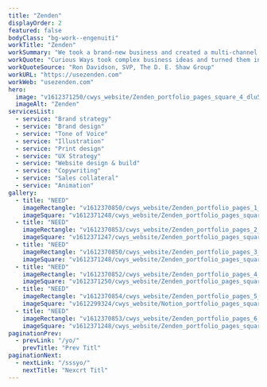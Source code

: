 ```yaml
---
title: "Zenden"
displayOrder: 2
featured: false
bodyClass: "bg-work--engenuiti"
workTitle: "Zenden"
workSummary: "We took a brand-new business and created a multi-channel brand experience that resonates with three distinct audiences: home buyers, home sellers and real estate agents. Their commitment to the success of the endeavor, and to the quality of the output under tight timelines, was remarkable."
workQuote: "Curious Ways took complex business ideas and turned them into beautiful and easy to understand branded solutions, with all the supporting physical and digital marketing materials."
workQuoteSource: "Ron Davidson, SVP, The D. E. Shaw Group"
workURL: "https://usezenden.com"
workWeb: "usezenden.com"
hero:
  image: "v1612371250/cwys_website/Zenden_portfolio_pages_square_4_dlu5jn"
  imageAlt: "Zenden"
servicesList:
  - service: "Brand strategy"
  - service: "Brand design"
  - service: "Tone of Voice"
  - service: "Illustration"
  - service: "Print design"
  - service: "UX Strategy"
  - service: "Website design & build"
  - service: "Copywriting"
  - service: "Sales collateral"
  - service: "Animation"
gallery:
  - title: "NEED"
    imageRectangle: "v1612370850/cwys_website/Zenden_portfolio_pages_1_xvbqjz"
    imageSquare: "v1612371248/cwys_website/Zenden_portfolio_pages_square_1_fxyotv"
  - title: "NEED"
    imageRectangle: "v1612370853/cwys_website/Zenden_portfolio_pages_2_wdglem"
    imageSquare: "v1612371247/cwys_website/Zenden_portfolio_pages_square_2_nlhhw2"
  - title: "NEED"
    imageRectangle: "v1612370850/cwys_website/Zenden_portfolio_pages_3_clp0mw"
    imageSquare: "v1612371248/cwys_website/Zenden_portfolio_pages_square_3_zpk0rk"
  - title: "NEED"
    imageRectangle: "v1612370852/cwys_website/Zenden_portfolio_pages_4_mktweh"
    imageSquare: "v1612371250/cwys_website/Zenden_portfolio_pages_square_4_dlu5jn"
  - title: "NEED"
    imageRectangle: "v1612370854/cwys_website/Zenden_portfolio_pages_5_nnjyw6"
    imageSquare: "v1612299324/cwys_website/Notion_portfolio_pages_square_5_dunlnb"
  - title: "NEED"
    imageRectangle: "v1612370853/cwys_website/Zenden_portfolio_pages_6_mqnq4h"
    imageSquare: "v1612371248/cwys_website/Zenden_portfolio_pages_square_6_opg59d"
paginationPrev:
  - prevLink: "/yo/"
    prevTitle: "Prev Titl"
paginationNext:
  - nextLink: "/sssyo/"
    nextTitle: "Nexcrt Titl"
---
```

